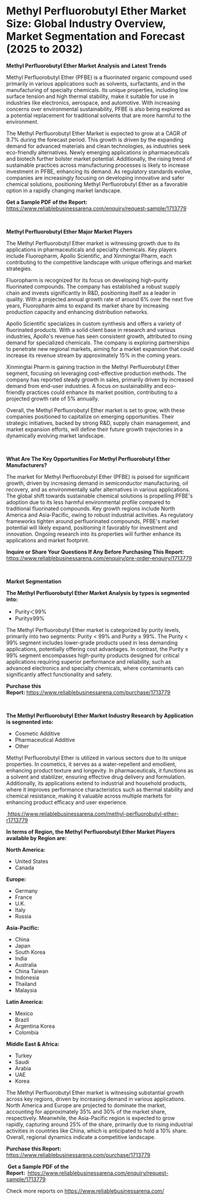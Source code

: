 <p><h1>Methyl Perfluorobutyl Ether Market Size: Global Industry Overview, Market Segmentation and Forecast (2025 to 2032)</h1></p><p><strong>Methyl Perfluorobutyl Ether Market Analysis and Latest Trends</strong></p>
<p><p>Methyl Perfluorobutyl Ether (PFBE) is a fluorinated organic compound used primarily in various applications such as solvents, surfactants, and in the manufacturing of specialty chemicals. Its unique properties, including low surface tension and high thermal stability, make it suitable for use in industries like electronics, aerospace, and automotive. With increasing concerns over environmental sustainability, PFBE is also being explored as a potential replacement for traditional solvents that are more harmful to the environment.</p><p>The Methyl Perfluorobutyl Ether Market is expected to grow at a CAGR of 9.7% during the forecast period. This growth is driven by the expanding demand for advanced materials and clean technologies, as industries seek eco-friendly alternatives. Newly emerging applications in pharmaceuticals and biotech further bolster market potential. Additionally, the rising trend of sustainable practices across manufacturing processes is likely to increase investment in PFBE, enhancing its demand. As regulatory standards evolve, companies are increasingly focusing on developing innovative and safer chemical solutions, positioning Methyl Perfluorobutyl Ether as a favorable option in a rapidly changing market landscape.</p></p>
<p><strong>Get a Sample PDF of the Report:&nbsp;</strong> <a href="https://www.reliablebusinessarena.com/enquiry/request-sample/1713779?utm_campaign=2187&utm_medium=2&utm_source=Github&utm_content=ia&utm_term=28032025&utm_id=methyl-perfluorobutyl-ether">https://www.reliablebusinessarena.com/enquiry/request-sample/1713779</a></p>
<p>&nbsp;</p>
<p><strong>Methyl Perfluorobutyl Ether Major Market Players</strong></p>
<p><p>The Methyl Perfluorobutyl Ether market is witnessing growth due to its applications in pharmaceuticals and specialty chemicals. Key players include Fluoropharm, Apollo Scientific, and Xinmingtai Pharm, each contributing to the competitive landscape with unique offerings and market strategies.</p><p>Fluoropharm is recognized for its focus on developing high-purity fluorinated compounds. The company has established a robust supply chain and invests significantly in R&D, positioning itself as a leader in quality. With a projected annual growth rate of around 6% over the next five years, Fluoropharm aims to expand its market share by increasing production capacity and enhancing distribution networks.</p><p>Apollo Scientific specializes in custom synthesis and offers a variety of fluorinated products. With a solid client base in research and various industries, Apollo's revenue has seen consistent growth, attributed to rising demand for specialized chemicals. The company is exploring partnerships to penetrate new regional markets, aiming for a market expansion that could increase its revenue stream by approximately 15% in the coming years.</p><p>Xinmingtai Pharm is gaining traction in the Methyl Perfluorobutyl Ether segment, focusing on leveraging cost-effective production methods. The company has reported steady growth in sales, primarily driven by increased demand from end-user industries. A focus on sustainability and eco-friendly practices could enhance its market position, contributing to a projected growth rate of 5% annually.</p><p>Overall, the Methyl Perfluorobutyl Ether market is set to grow, with these companies positioned to capitalize on emerging opportunities. Their strategic initiatives, backed by strong R&D, supply chain management, and market expansion efforts, will define their future growth trajectories in a dynamically evolving market landscape.</p></p>
<p>&nbsp;</p>
<p><strong>What Are The Key Opportunities For Methyl Perfluorobutyl Ether Manufacturers?</strong></p>
<p><p>The market for Methyl Perfluorobutyl Ether (PFBE) is poised for significant growth, driven by increasing demand in semiconductor manufacturing, oil recovery, and as environmentally safer alternatives in various applications. The global shift towards sustainable chemical solutions is propelling PFBE's adoption due to its less harmful environmental profile compared to traditional fluorinated compounds. Key growth regions include North America and Asia-Pacific, owing to robust industrial activities. As regulatory frameworks tighten around perfluorinated compounds, PFBE's market potential will likely expand, positioning it favorably for investment and innovation. Ongoing research into its properties will further enhance its applications and market footprint.</p></p>
<p><strong>Inquire or Share Your Questions If Any Before Purchasing This Report:</strong> <a href="https://www.reliablebusinessarena.com/enquiry/pre-order-enquiry/1713779?utm_campaign=2187&utm_medium=2&utm_source=Github&utm_content=ia&utm_term=28032025&utm_id=methyl-perfluorobutyl-ether">https://www.reliablebusinessarena.com/enquiry/pre-order-enquiry/1713779</a></p>
<p>&nbsp;</p>
<p><strong>Market Segmentation</strong></p>
<p><strong>The Methyl Perfluorobutyl Ether Market Analysis by types is segmented into:</strong></p>
<p><ul><li>Purity＜99%</li><li>Purity≥99%</li></ul></p>
<p><p>The Methyl Perfluorobutyl Ether market is categorized by purity levels, primarily into two segments: Purity < 99% and Purity ≥ 99%. The Purity < 99% segment includes lower-grade products used in less demanding applications, potentially offering cost advantages. In contrast, the Purity ≥ 99% segment encompasses high-purity products designed for critical applications requiring superior performance and reliability, such as advanced electronics and specialty chemicals, where contaminants can significantly affect functionality and safety.</p></p>
<p><strong>Purchase this Report:&nbsp;</strong><a href="https://www.reliablebusinessarena.com/purchase/1713779?utm_campaign=2187&utm_medium=2&utm_source=Github&utm_content=ia&utm_term=28032025&utm_id=methyl-perfluorobutyl-ether">https://www.reliablebusinessarena.com/purchase/1713779</a></p>
<p>&nbsp;</p>
<p><strong>The Methyl Perfluorobutyl Ether Market Industry Research by Application is segmented into:</strong></p>
<p><ul><li>Cosmetic Additive</li><li>Pharmaceutical Additive</li><li>Other</li></ul></p>
<p><p>Methyl Perfluorobutyl Ether is utilized in various sectors due to its unique properties. In cosmetics, it serves as a water-repellent and emollient, enhancing product texture and longevity. In pharmaceuticals, it functions as a solvent and stabilizer, ensuring effective drug delivery and formulation. Additionally, its applications extend to industrial and household products, where it improves performance characteristics such as thermal stability and chemical resistance, making it valuable across multiple markets for enhancing product efficacy and user experience.</p></p>
<p><a href="https://www.reliablebusinessarena.com/methyl-perfluorobutyl-ether-r1713779?utm_campaign=2187&utm_medium=2&utm_source=Github&utm_content=ia&utm_term=28032025&utm_id=methyl-perfluorobutyl-ether">&nbsp;https://www.reliablebusinessarena.com/methyl-perfluorobutyl-ether-r1713779</a></p>
<p><strong>In terms of Region, the Methyl Perfluorobutyl Ether Market Players available by Region are:</strong></p>
<p>
    <p> <strong> North America: </strong>
        <ul>
            <li>United States</li>
            <li>Canada</li>
        </ul>
        </p> 
    <p> <strong> Europe: </strong>
        <ul>
            <li>Germany</li>
            <li>France</li>
            <li>U.K.</li>
            <li>Italy</li>
            <li>Russia</li>
        </ul>
        </p> 
    <p> <strong> Asia-Pacific: </strong>
        <ul>
            <li>China</li>
            <li>Japan</li>
            <li>South Korea</li>
            <li>India</li>
            <li>Australia</li>
            <li>China Taiwan</li>
            <li>Indonesia</li>
            <li>Thailand</li>
            <li>Malaysia</li>
        </ul>
        </p> 
    <p> <strong> Latin America: </strong>
        <ul>
            <li>Mexico</li>
            <li>Brazil</li>
            <li>Argentina Korea</li>
            <li>Colombia</li>
        </ul>
        </p> 
    <p> <strong> Middle East & Africa: </strong>
        <ul>
            <li>Turkey</li>
            <li>Saudi</li>
            <li>Arabia</li>
            <li>UAE</li>
            <li>Korea</li>
        </ul>
    </p>
    </p>
<p><p>The Methyl Perfluorobutyl Ether market is witnessing substantial growth across key regions, driven by increasing demand in various applications. North America and Europe are projected to dominate the market, accounting for approximately 35% and 30% of the market share, respectively. Meanwhile, the Asia-Pacific region is expected to grow rapidly, capturing around 25% of the share, primarily due to rising industrial activities in countries like China, which is anticipated to hold a 10% share. Overall, regional dynamics indicate a competitive landscape.</p></p>
<p><strong>Purchase this Report: </strong><a href="https://www.reliablebusinessarena.com/purchase/1713779?utm_campaign=2187&utm_medium=2&utm_source=Github&utm_content=ia&utm_term=28032025&utm_id=methyl-perfluorobutyl-ether">https://www.reliablebusinessarena.com/purchase/1713779</a></p>
<p>&nbsp;<strong>Get a Sample PDF of the Report:&nbsp;&nbsp;</strong><a href="https://www.reliablebusinessarena.com/enquiry/request-sample/1713779?utm_campaign=2187&utm_medium=2&utm_source=Github&utm_content=ia&utm_term=28032025&utm_id=methyl-perfluorobutyl-ether">https://www.reliablebusinessarena.com/enquiry/request-sample/1713779</a></p>
<p><strong></strong></p>
<p>Check more reports on <a href="https://www.reliablebusinessarena.com/?utm_campaign=2187&utm_medium=2&utm_source=Github&utm_content=ia&utm_term=28032025&utm_id=methyl-perfluorobutyl-ether">https://www.reliablebusinessarena.com/</a></p>
